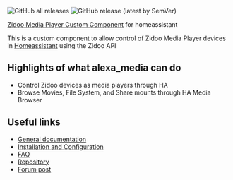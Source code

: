 ![GitHub all releases](https://img.shields.io/github/downloads/custom-components/zidoo_media_player/total)
![GitHub release (latest by SemVer)](https://img.shields.io/github/downloads/custom-components/zidoo_media_player/latest/total)

[Zidoo Media Player Custom Component](https://github.com/custom-components/alexa_media_player) for homeassistant

This is a custom component to allow control of Zidoo Media Player devices in [Homeassistant](https://home-assistant.io) using the Zidoo API

## Highlights of what alexa_media can do

- Control Zidoo devices as media players through HA
- Browse Movies, File System, and Share mounts through HA Media Browser 

## Useful links

- [General documentation](https://github.com/custom-components/alexa_media_player/wiki)
- [Installation and Configuration](https://github.com/custom-components/alexa_media_player/wiki/Configuration)
- [FAQ](https://github.com/custom-components/alexa_media_player/wiki/FAQ)
- [Repository](https://github.com/custom-components/alexa_media_player)
- [Forum post](https://community.home-assistant.io/t/echo-devices-alexa-as-media-player-testers-needed/58639)
